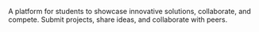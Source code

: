 A platform for students to showcase innovative solutions, collaborate, and compete. Submit projects, share ideas, and collaborate with peers.
